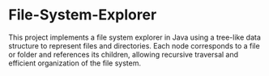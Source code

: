 # File-System-Explorer
This project implements a file system explorer in Java using a tree-like data structure to represent files and directories. Each node corresponds to a file or folder and references its children, allowing recursive traversal and efficient organization of the file system.
